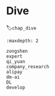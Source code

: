 # Dive
:label:`chap_dive`
​

```toc
:maxdepth: 2

zongshen
expert
qi_yuan
company_research
alipay
dm-ai
DL
develop
```


